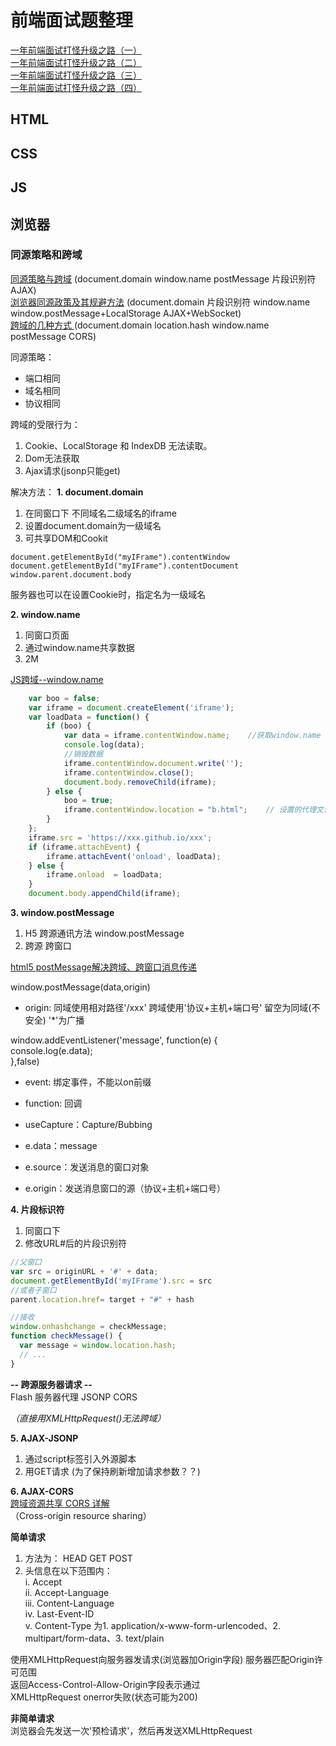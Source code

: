 # 前端面试题整理

[一年前端面试打怪升级之路（一）](https://www.jianshu.com/p/61aefada8cac)  
[一年前端面试打怪升级之路（二）](https://www.jianshu.com/p/7024a48c65d9)  
[一年前端面试打怪升级之路（三）](https://www.jianshu.com/p/2831cb94fda6)  
[一年前端面试打怪升级之路（四）](https://www.jianshu.com/p/fbd24713ba4a)

## HTML

## CSS

## JS

## 浏览器
### 同源策略和跨域
[同源策略与跨域](https://www.jianshu.com/p/2b9db9d0a63d) (document.domain window.name postMessage 片段识别符 AJAX)  
[浏览器同源政策及其规避方法](http://www.ruanyifeng.com/blog/2016/04/same-origin-policy.html) (document.domain 片段识别符 window.name window.postMessage+LocalStorage AJAX+WebSocket)  
[跨域的几种方式 ](http://www.cnblogs.com/zhuzhenwei918/p/6759459.htm) (document.domain location.hash window.name postMessage CORS)  


同源策略：
- 端口相同
- 域名相同
- 协议相同

跨域的受限行为：
1. Cookie、LocalStorage 和 IndexDB 无法读取。
2. Dom无法获取
3. Ajax请求(jsonp只能get)

解决方法：
**1. document.domain**
1. 在同窗口下 不同域名二级域名的iframe
2. 设置document.domain为一级域名
3. 可共享DOM和Cookit

```
document.getElementById("myIFrame").contentWindow  
document.getElementById("myIFrame").contentDocument  
window.parent.document.body
```

服务器也可以在设置Cookie时，指定名为一级域名

**2. window.name**
1. 同窗口页面
2. 通过window.name共享数据
3. 2M

[JS跨域--window.name](https://www.jianshu.com/p/43ff69d076e3)
```javascript
    var boo = false;
    var iframe = document.createElement('iframe');
    var loadData = function() {
        if (boo) {
            var data = iframe.contentWindow.name;    //获取window.name
            console.log(data); 
            //销毁数据   
            iframe.contentWindow.document.write('');
            iframe.contentWindow.close();
            document.body.removeChild(iframe);
        } else {
            boo = true;
            iframe.contentWindow.location = "b.html";    // 设置的代理文件,iframe重新载入
        }  
    };
    iframe.src = 'https://xxx.github.io/xxx';
    if (iframe.attachEvent) {
        iframe.attachEvent('onload', loadData);
    } else {
        iframe.onload  = loadData;
    }
    document.body.appendChild(iframe);
```

**3. window.postMessage**
1. H5 跨源通讯方法 window.postMessage  
2. 跨源 跨窗口

[html5 postMessage解决跨域、跨窗口消息传递](https://www.cnblogs.com/dolphinX/p/3464056.html)

window.postMessage(data,origin)
- origin: 同域使用相对路径'/xxx' 跨域使用'协议+主机+端口号' 留空为同域(不安全) '*'为广播

window.addEventListener('message', function(e) {  
  console.log(e.data);  
},false)
- event: 绑定事件，不能以on前缀
- function: 回调
- useCapture：Capture/Bubbing

- e.data：message
- e.source：发送消息的窗口对象
- e.origin：发送消息窗口的源（协议+主机+端口号）

**4. 片段标识符**  
1. 同窗口下
2. 修改URL#后的片段识别符
```javascript
//父窗口
var src = originURL + '#' + data;
document.getElementById('myIFrame').src = src
//或者子窗口  
parent.location.href= target + "#" + hash

//接收
window.onhashchange = checkMessage;
function checkMessage() {
  var message = window.location.hash;
  // ...
}
```

**-- 跨源服务器请求 --**  
Flash 服务器代理 JSONP CORS  

*（直接用XMLHttpRequest()无法跨域）*

**5. AJAX-JSONP**  
1. 通过script标签引入外源脚本
2. 用GET请求
(为了保持刷新增加请求参数？？)

**6. AJAX-CORS**  
[跨域资源共享 CORS 详解](http://www.ruanyifeng.com/blog/2016/04/cors.html)  
（Cross-origin resource sharing）  

**简单请求**
1. 方法为： HEAD GET  POST
2. 头信息在以下范围内：  
 i. Accept  
 ii. Accept-Language  
 iii. Content-Language  
 iv. Last-Event-ID  
 v. Content-Type 为1. application/x-www-form-urlencoded、2. multipart/form-data、3. text/plain


使用XMLHttpRequest向服务器发请求(浏览器加Origin字段)
服务器匹配Origin许可范围  
 返回Access-Control-Allow-Origin字段表示通过  
 XMLHttpRequest onerror失败(状态可能为200)

**非简单请求**  
浏览器会先发送一次'预检请求'，然后再发送XMLHttpRequest